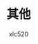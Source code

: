 ---
author: xlc520
title: 其他
description: Other
time: 
category: other
tags: other
article: true
timeline: true
icon: 
password: 
---